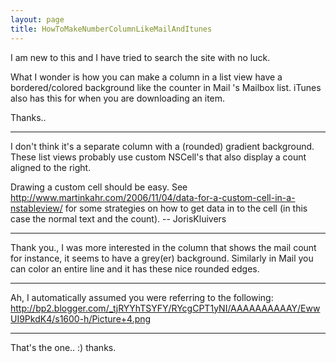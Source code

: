 ```yaml
---
layout: page
title: HowToMakeNumberColumnLikeMailAndItunes
---
```


I am new to this and I have tried to search the site with no luck.

What I wonder is how you can make a column in a list view have a bordered/colored background like the counter in Mail 's Mailbox list.
iTunes also has this for when you are downloading an item.

Thanks..

----
I don't think it's a separate column with a (rounded) gradient background. These list views probably use custom NSCell's that also display a count aligned to the right.

Drawing a custom cell should be easy. See http://www.martinkahr.com/2006/11/04/data-for-a-custom-cell-in-a-nstableview/ for some strategies on how to get data in to the cell (in this case the normal text and the count). -- JorisKluivers

----

Thank you., I was more interested in the column that shows the mail count for instance, it seems to have a grey(er) background.
Similarly in Mail you can color an entire line and it has these nice rounded edges.

----
Ah, I automatically assumed you were referring to the following:
http://bp2.blogger.com/_tjRYYhTSYFY/RYcgCPT1yNI/AAAAAAAAAAY/EwwUI9PkdK4/s1600-h/Picture+4.png

----

That's the one.. :) thanks.

